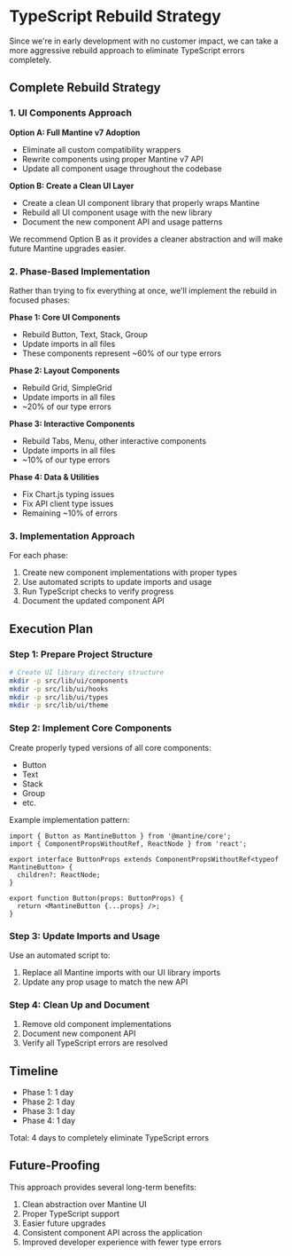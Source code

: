 # TypeScript Rebuild Strategy

Since we're in early development with no customer impact, we can take a more aggressive rebuild approach to eliminate TypeScript errors completely.

## Complete Rebuild Strategy

### 1. UI Components Approach

**Option A: Full Mantine v7 Adoption**
- Eliminate all custom compatibility wrappers
- Rewrite components using proper Mantine v7 API
- Update all component usage throughout the codebase

**Option B: Create a Clean UI Layer**
- Create a clean UI component library that properly wraps Mantine
- Rebuild all UI component usage with the new library
- Document the new component API and usage patterns

We recommend Option B as it provides a cleaner abstraction and will make future Mantine upgrades easier.

### 2. Phase-Based Implementation

Rather than trying to fix everything at once, we'll implement the rebuild in focused phases:

**Phase 1: Core UI Components**
- Rebuild Button, Text, Stack, Group
- Update imports in all files
- These components represent ~60% of our type errors

**Phase 2: Layout Components**
- Rebuild Grid, SimpleGrid
- Update imports in all files
- ~20% of our type errors

**Phase 3: Interactive Components**
- Rebuild Tabs, Menu, other interactive components
- Update imports in all files
- ~10% of our type errors

**Phase 4: Data & Utilities**
- Fix Chart.js typing issues
- Fix API client type issues
- Remaining ~10% of errors

### 3. Implementation Approach

For each phase:
1. Create new component implementations with proper types
2. Use automated scripts to update imports and usage
3. Run TypeScript checks to verify progress
4. Document the updated component API

## Execution Plan

### Step 1: Prepare Project Structure

```bash
# Create UI library directory structure
mkdir -p src/lib/ui/components
mkdir -p src/lib/ui/hooks
mkdir -p src/lib/ui/types
mkdir -p src/lib/ui/theme
```

### Step 2: Implement Core Components

Create properly typed versions of all core components:
- Button
- Text
- Stack
- Group
- etc.

Example implementation pattern:
```tsx
import { Button as MantineButton } from '@mantine/core';
import { ComponentPropsWithoutRef, ReactNode } from 'react';

export interface ButtonProps extends ComponentPropsWithoutRef<typeof MantineButton> {
  children?: ReactNode;
}

export function Button(props: ButtonProps) {
  return <MantineButton {...props} />;
}
```

### Step 3: Update Imports and Usage

Use an automated script to:
1. Replace all Mantine imports with our UI library imports
2. Update any prop usage to match the new API

### Step 4: Clean Up and Document

1. Remove old component implementations
2. Document new component API
3. Verify all TypeScript errors are resolved

## Timeline

- Phase 1: 1 day
- Phase 2: 1 day
- Phase 3: 1 day
- Phase 4: 1 day

Total: 4 days to completely eliminate TypeScript errors

## Future-Proofing

This approach provides several long-term benefits:
1. Clean abstraction over Mantine UI
2. Proper TypeScript support
3. Easier future upgrades
4. Consistent component API across the application
5. Improved developer experience with fewer type errors